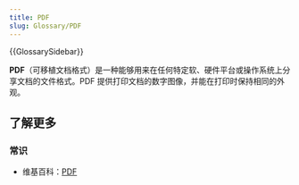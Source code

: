 ```yaml
---
title: PDF
slug: Glossary/PDF
---
```


{{GlossarySidebar}}

**PDF**（可移植文档格式）是一种能够用来在任何特定软、硬件平台或操作系统上分享文档的文件格式。PDF 提供打印文档的数字图像，并能在打印时保持相同的外观。

## 了解更多

### 常识

- 维基百科：[PDF](https://zh.wikipedia.org/wiki/Portable_Document_Format)
